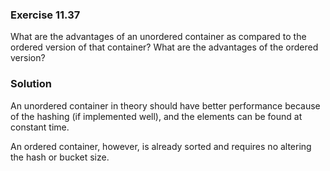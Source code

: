 ### Exercise 11.37

What are the advantages of an unordered container as compared to the ordered
version of that container? What are the advantages of the ordered version?

### Solution

An unordered container in theory should have better performance because of the
hashing (if implemented well), and the elements can be found at constant time.

An ordered container, however, is already sorted and requires no altering the
hash or bucket size.

